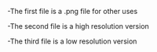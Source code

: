 -The first file is a .png file for other uses

-The second file is a high resolution version

-The third file is a low resolution version
